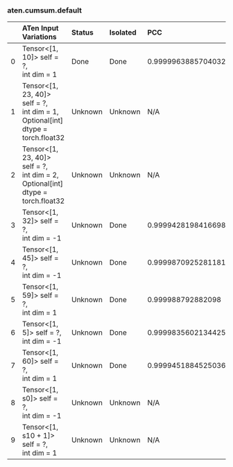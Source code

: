 ### aten.cumsum.default
|    | ATen Input Variations                                                                | Status   | Isolated   | PCC                | Host   |
|---:|:-------------------------------------------------------------------------------------|:---------|:-----------|:-------------------|:-------|
|  0 | Tensor<[1, 10]> self = ?,<br>int dim = 1                                             | Done     | Done       | 0.9999963885704032 | 0      |
|  1 | Tensor<[1, 23, 40]> self = ?,<br>int dim = 1,<br>Optional[int] dtype = torch.float32 | Unknown  | Unknown    | N/A                | N/A    |
|  2 | Tensor<[1, 23, 40]> self = ?,<br>int dim = 2,<br>Optional[int] dtype = torch.float32 | Unknown  | Unknown    | N/A                | N/A    |
|  3 | Tensor<[1, 32]> self = ?,<br>int dim = -1                                            | Unknown  | Done       | 0.9999428198416698 | 0      |
|  4 | Tensor<[1, 45]> self = ?,<br>int dim = -1                                            | Unknown  | Done       | 0.9999870925281181 | 0      |
|  5 | Tensor<[1, 59]> self = ?,<br>int dim = 1                                             | Unknown  | Done       | 0.999988792882098  | 0      |
|  6 | Tensor<[1, 5]> self = ?,<br>int dim = -1                                             | Unknown  | Done       | 0.9999835602134425 | 0      |
|  7 | Tensor<[1, 60]> self = ?,<br>int dim = 1                                             | Unknown  | Done       | 0.9999451884525036 | 0      |
|  8 | Tensor<[1, s0]> self = ?,<br>int dim = -1                                            | Unknown  | Unknown    | N/A                | N/A    |
|  9 | Tensor<[1, s10 + 1]> self = ?,<br>int dim = 1                                        | Unknown  | Unknown    | N/A                | N/A    |

